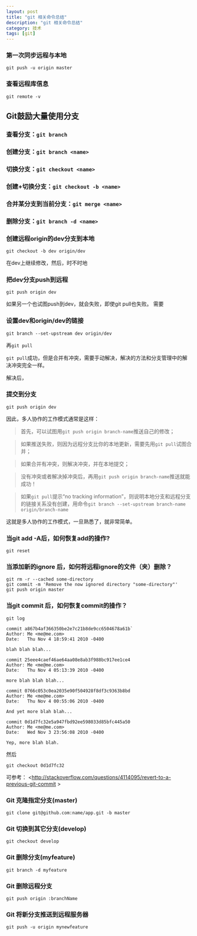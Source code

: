 ```yaml
---
layout: post
title: "git 相关命令总结"
description: "git 相关命令总结"
category: 技术
tags: [git]
---
```


### 第一次同步远程与本地

	git push -u origin master

### 查看远程库信息

	git remote -v

## **Git鼓励大量使用分支**

### 查看分支：`git branch`

### 创建分支：`git branch <name>`

### 切换分支：`git checkout <name>`

### 创建+切换分支：`git checkout -b <name>`

### 合并某分支到当前分支：`git merge <name>`

### 删除分支：`git branch -d <name>`


### 创建远程origin的dev分支到本地

	git checkout -b dev origin/dev

在dev上继续修改，然后，时不时地

### 把dev分支push到远程

	git push origin dev

如果另一个也试图push到dev，就会失败，即使git pull也失败。
需要

### 设置dev和origin/dev的链接

	git branch --set-upstream dev origin/dev
	
再`git pull`

`git pull`成功，但是合并有冲突，需要手动解决，解决的方法和分支管理中的解决冲突完全一样。

解决后，

### 提交到分支

	git push origin dev

因此，多人协作的工作模式通常是这样：

> 首先，可以试图用`git push origin branch-name`推送自己的修改；

> 如果推送失败，则因为远程分支比你的本地更新，需要先用`git pull`试图合并；

> 如果合并有冲突，则解决冲突，并在本地提交；

> 没有冲突或者解决掉冲突后，再用`git push origin branch-name`推送就能成功！

> 如果`git pull`提示“no tracking information”，则说明本地分支和远程分支的链接关系没有创建，用命令`git branch --set-upstream branch-name origin/branch-name`

这就是多人协作的工作模式，一旦熟悉了，就非常简单。

### 当git add -A后，如何恢复add的操作?

	git reset
	
### 当添加新的ignore 后，如何将远程ignore的文件（夹）删除？

	git rm -r --cached some-directory
	git commit -m 'Remove the now ignored directory "some-directory"'
	git push origin master

### 当git commit 后，如何恢复commit的操作？

	git log
	
```
commit a867b4af366350be2e7c21b8de9cc6504678a61b`
Author: Me <me@me.com>
Date:   Thu Nov 4 18:59:41 2010 -0400

blah blah blah...

commit 25eee4caef46ae64aa08e8ab3f988bc917ee1ce4
Author: Me <me@me.com>
Date:   Thu Nov 4 05:13:39 2010 -0400

more blah blah blah...

commit 0766c053c0ea2035e90f504928f8df3c9363b8bd
Author: Me <me@me.com>
Date:   Thu Nov 4 00:55:06 2010 -0400

And yet more blah blah...

commit 0d1d7fc32e5a947fbd92ee598033d85bfc445a50
Author: Me <me@me.com>
Date:   Wed Nov 3 23:56:08 2010 -0400

Yep, more blah blah.
```

然后

	git checkout 0d1d7fc32
	
可参考： <http://stackoverflow.com/questions/4114095/revert-to-a-previous-git-commit >


### Git 克隆指定分支(master)
```
git clone git@github.com:name/app.git -b master
```

### Git 切换到其它分支(develop)
```
git checkout develop
```

### Git 删除分支(myfeature)
```
git branch -d myfeature
```

### Git 删除远程分支
```
git push origin :branchName
```

### Git 将新分支推送到远程服务器
```
git push -u origin mynewfeature
```
